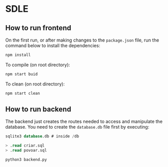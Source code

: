 # SDLE

## How to run frontend

On the first run, or after making changes to the `package.json` file, run the command below to install the dependencies:

```js
npm install
```

To compile (on root directory):

```js
npm start buid
```

To clean (on root directory):

```js
npm start clean
```

## How to run backend

The backend just creates the routes needed to access and manipulate the database. You need to create the `database.db` file first by executing:

```sql
sqlite3 database.db # inside /db

> .read criar.sql
> .read povoar.sql
```

```py
python3 backend.py
```

